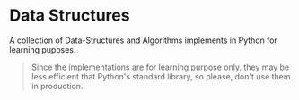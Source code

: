 # Data Structures
A collection of Data-Structures and Algorithms implements in Python for learning puposes.

> Since the implementations are for learning purpose only, they may be less efficient that Python's standard library, so please, don't use them in production.